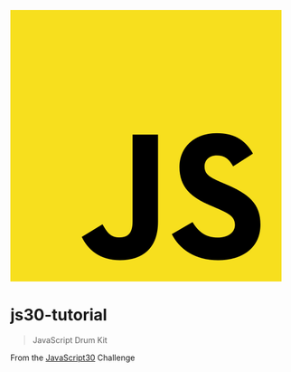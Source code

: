 ![Logo of the project](./../img/javascript.png)

# js30-tutorial
>JavaScript Drum Kit

From the [JavaScript30](https://javascript30.com/) Challenge